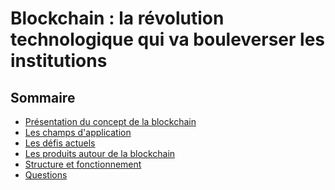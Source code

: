 # Blockchain : la révolution technologique qui va bouleverser les institutions

<!-- .slide: class="page-title" -->



## Sommaire

<!-- .slide: id="master-toc" class="toc" -->

- [Présentation du concept de la blockchain](#/1)
- [Les champs d'application](#/2)
- [Les défis actuels](#/3)
- [Les produits autour de la blockchain](#/4)
- [Structure et fonctionnement](#/5)
- [Questions](#/5)





